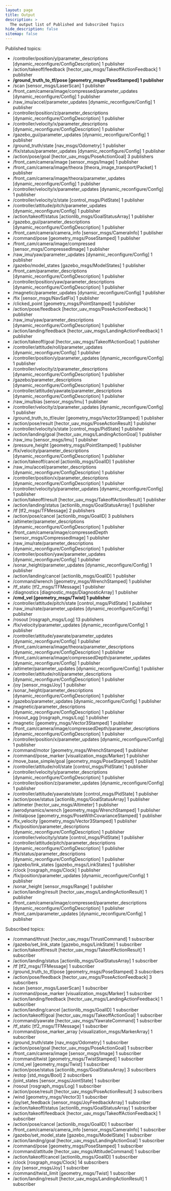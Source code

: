 ```yaml
---
layout: page
title: Output
description: >
  The output list of Published and Subscribed Topics
hide_description: false
sitemap: false
---
```


Published topics:
 * /controller/position/y/parameter_descriptions [dynamic_reconfigure/ConfigDescription] 1 publisher
 * /action/takeoff/feedback [hector_uav_msgs/TakeoffActionFeedback] 1 publisher
 * **/ground_truth_to_tf/pose [geometry_msgs/PoseStamped] 1 publisher**
 * /scan [sensor_msgs/LaserScan] 1 publisher
 * /front_cam/camera/image/compressed/parameter_updates [dynamic_reconfigure/Config] 1 publisher
 * /raw_imu/accel/parameter_updates [dynamic_reconfigure/Config] 1 publisher
 * /controller/position/z/parameter_descriptions [dynamic_reconfigure/ConfigDescription] 1 publisher
 * /controller/velocity/x/parameter_descriptions [dynamic_reconfigure/ConfigDescription] 1 publisher
 * /gazebo_gui/parameter_updates [dynamic_reconfigure/Config] 1 publisher
 * /ground_truth/state [nav_msgs/Odometry] 1 publisher
 * /fix/status/parameter_updates [dynamic_reconfigure/Config] 1 publisher
 * /action/pose/goal [hector_uav_msgs/PoseActionGoal] 3 publishers
 * /front_cam/camera/image [sensor_msgs/Image] 1 publisher
 * /front_cam/camera/image/theora [theora_image_transport/Packet] 1 publisher
 * /front_cam/camera/image/theora/parameter_updates [dynamic_reconfigure/Config] 1 publisher
 * /controller/velocity/x/parameter_updates [dynamic_reconfigure/Config] 1 publisher
 * /controller/velocity/z/state [control_msgs/PidState] 1 publisher
 * /controller/attitude/pitch/parameter_updates [dynamic_reconfigure/Config] 1 publisher
 * /action/takeoff/status [actionlib_msgs/GoalStatusArray] 1 publisher
 * /gazebo_gui/parameter_descriptions [dynamic_reconfigure/ConfigDescription] 1 publisher
 * /front_cam/camera/camera_info [sensor_msgs/CameraInfo] 1 publisher
 * /command/pose [geometry_msgs/PoseStamped] 1 publisher
 * /front_cam/camera/image/compressed [sensor_msgs/CompressedImage] 1 publisher
 * /raw_imu/yaw/parameter_updates [dynamic_reconfigure/Config] 1 publisher
 * /gazebo/model_states [gazebo_msgs/ModelStates] 1 publisher
 * /front_cam/parameter_descriptions [dynamic_reconfigure/ConfigDescription] 1 publisher
 * /controller/position/yaw/parameter_descriptions [dynamic_reconfigure/ConfigDescription] 1 publisher
 * /magnetic/parameter_updates [dynamic_reconfigure/Config] 1 publisher
 * /fix [sensor_msgs/NavSatFix] 1 publisher
 * /clicked_point [geometry_msgs/PointStamped] 1 publisher
 * /action/pose/feedback [hector_uav_msgs/PoseActionFeedback] 1 publisher
 * /raw_imu/yaw/parameter_descriptions [dynamic_reconfigure/ConfigDescription] 1 publisher
 * /action/landing/feedback [hector_uav_msgs/LandingActionFeedback] 1 publisher
 * /action/takeoff/goal [hector_uav_msgs/TakeoffActionGoal] 1 publisher
 * /controller/attitude/roll/parameter_updates [dynamic_reconfigure/Config] 1 publisher
 * /controller/position/y/parameter_updates [dynamic_reconfigure/Config] 1 publisher
 * /controller/velocity/z/parameter_descriptions [dynamic_reconfigure/ConfigDescription] 1 publisher
 * /gazebo/parameter_descriptions [dynamic_reconfigure/ConfigDescription] 1 publisher
 * /controller/attitude/yawrate/parameter_descriptions [dynamic_reconfigure/ConfigDescription] 1 publisher
 * /raw_imu/bias [sensor_msgs/Imu] 1 publisher
 * /controller/velocity/z/parameter_updates [dynamic_reconfigure/Config] 1 publisher
 * /ground_truth_to_tf/euler [geometry_msgs/Vector3Stamped] 1 publisher
 * /action/pose/result [hector_uav_msgs/PoseActionResult] 1 publisher
 * /controller/velocity/x/state [control_msgs/PidState] 1 publisher
 * /action/landing/goal [hector_uav_msgs/LandingActionGoal] 1 publisher
 * /raw_imu [sensor_msgs/Imu] 1 publisher
 * /pressure_height [geometry_msgs/PointStamped] 1 publisher
 * /fix/velocity/parameter_descriptions [dynamic_reconfigure/ConfigDescription] 1 publisher
 * /action/takeoff/cancel [actionlib_msgs/GoalID] 1 publisher
 * /raw_imu/accel/parameter_descriptions [dynamic_reconfigure/ConfigDescription] 1 publisher
 * /controller/position/x/parameter_descriptions [dynamic_reconfigure/ConfigDescription] 1 publisher
 * /controller/velocity/y/parameter_updates [dynamic_reconfigure/Config] 1 publisher
 * /action/takeoff/result [hector_uav_msgs/TakeoffActionResult] 1 publisher
 * /action/landing/status [actionlib_msgs/GoalStatusArray] 1 publisher
 * /tf [tf2_msgs/TFMessage] 2 publishers
 * /action/pose/cancel [actionlib_msgs/GoalID] 3 publishers
 * /altimeter/parameter_descriptions [dynamic_reconfigure/ConfigDescription] 1 publisher
 * /front_cam/camera/image/compressedDepth [sensor_msgs/CompressedImage] 1 publisher
 * /raw_imu/rate/parameter_descriptions [dynamic_reconfigure/ConfigDescription] 1 publisher
 * /controller/position/yaw/parameter_updates [dynamic_reconfigure/Config] 1 publisher
 * /sonar_height/parameter_updates [dynamic_reconfigure/Config] 1 publisher
 * /action/landing/cancel [actionlib_msgs/GoalID] 1 publisher
 * /command/wrench [geometry_msgs/WrenchStamped] 1 publisher
 * /tf_static [tf2_msgs/TFMessage] 1 publisher
 * /diagnostics [diagnostic_msgs/DiagnosticArray] 1 publisher
 * **/cmd_vel [geometry_msgs/Twist] 1 publisher**
 * /controller/attitude/pitch/state [control_msgs/PidState] 1 publisher
 * /raw_imu/rate/parameter_updates [dynamic_reconfigure/Config] 1 publisher
 * /rosout [rosgraph_msgs/Log] 13 publishers
 * /fix/velocity/parameter_updates [dynamic_reconfigure/Config] 1 publisher
 * /controller/attitude/yawrate/parameter_updates [dynamic_reconfigure/Config] 1 publisher
 * /front_cam/camera/image/theora/parameter_descriptions [dynamic_reconfigure/ConfigDescription] 1 publisher
 * /front_cam/camera/image/compressedDepth/parameter_updates [dynamic_reconfigure/Config] 1 publisher
 * /altimeter/parameter_updates [dynamic_reconfigure/Config] 1 publisher
 * /controller/attitude/roll/parameter_descriptions [dynamic_reconfigure/ConfigDescription] 1 publisher
 * /joy [sensor_msgs/Joy] 1 publisher
 * /sonar_height/parameter_descriptions [dynamic_reconfigure/ConfigDescription] 1 publisher
 * /gazebo/parameter_updates [dynamic_reconfigure/Config] 1 publisher
 * /magnetic/parameter_descriptions [dynamic_reconfigure/ConfigDescription] 1 publisher
 * /rosout_agg [rosgraph_msgs/Log] 1 publisher
 * /magnetic [geometry_msgs/Vector3Stamped] 1 publisher
 * /front_cam/camera/image/compressedDepth/parameter_descriptions [dynamic_reconfigure/ConfigDescription] 1 publisher
 * /controller/position/x/parameter_updates [dynamic_reconfigure/Config] 1 publisher
 * /command/motor [geometry_msgs/WrenchStamped] 1 publisher
 * /command/pose_marker [visualization_msgs/Marker] 1 publisher
 * /move_base_simple/goal [geometry_msgs/PoseStamped] 1 publisher
 * /controller/attitude/roll/state [control_msgs/PidState] 1 publisher
 * /controller/velocity/y/parameter_descriptions [dynamic_reconfigure/ConfigDescription] 1 publisher
 * /controller/position/z/parameter_updates [dynamic_reconfigure/Config] 1 publisher
 * /controller/attitude/yawrate/state [control_msgs/PidState] 1 publisher
 * /action/pose/status [actionlib_msgs/GoalStatusArray] 1 publisher
 * /altimeter [hector_uav_msgs/Altimeter] 1 publisher
 * /aerodynamics/wrench [geometry_msgs/WrenchStamped] 1 publisher
 * /initialpose [geometry_msgs/PoseWithCovarianceStamped] 1 publisher
 * /fix_velocity [geometry_msgs/Vector3Stamped] 1 publisher
 * /fix/position/parameter_descriptions [dynamic_reconfigure/ConfigDescription] 1 publisher
 * /controller/velocity/y/state [control_msgs/PidState] 1 publisher
 * /controller/attitude/pitch/parameter_descriptions [dynamic_reconfigure/ConfigDescription] 1 publisher
 * /fix/status/parameter_descriptions [dynamic_reconfigure/ConfigDescription] 1 publisher
 * /gazebo/link_states [gazebo_msgs/LinkStates] 1 publisher
 * /clock [rosgraph_msgs/Clock] 1 publisher
 * /fix/position/parameter_updates [dynamic_reconfigure/Config] 1 publisher
 * /sonar_height [sensor_msgs/Range] 1 publisher
 * /action/landing/result [hector_uav_msgs/LandingActionResult] 1 publisher
 * /front_cam/camera/image/compressed/parameter_descriptions [dynamic_reconfigure/ConfigDescription] 1 publisher
 * /front_cam/parameter_updates [dynamic_reconfigure/Config] 1 publisher

Subscribed topics:
 * /command/thrust [hector_uav_msgs/ThrustCommand] 1 subscriber
 * /gazebo/set_link_state [gazebo_msgs/LinkState] 1 subscriber
 * /action/takeoff/result [hector_uav_msgs/TakeoffActionResult] 1 subscriber
 * /action/landing/status [actionlib_msgs/GoalStatusArray] 1 subscriber
 * /tf [tf2_msgs/TFMessage] 1 subscriber
 * /ground_truth_to_tf/pose [geometry_msgs/PoseStamped] 3 subscribers
 * /action/pose/feedback [hector_uav_msgs/PoseActionFeedback] 3 subscribers
 * /scan [sensor_msgs/LaserScan] 1 subscriber
 * /command/pose_marker [visualization_msgs/Marker] 1 subscriber
 * /action/landing/feedback [hector_uav_msgs/LandingActionFeedback] 1 subscriber
 * /action/landing/cancel [actionlib_msgs/GoalID] 1 subscriber
 * /action/takeoff/goal [hector_uav_msgs/TakeoffActionGoal] 1 subscriber
 * /command/yawrate [hector_uav_msgs/YawrateCommand] 1 subscriber
 * /tf_static [tf2_msgs/TFMessage] 1 subscriber
 * /command/pose_marker_array [visualization_msgs/MarkerArray] 1 subscriber
 * /ground_truth/state [nav_msgs/Odometry] 1 subscriber
 * /action/pose/goal [hector_uav_msgs/PoseActionGoal] 1 subscriber
 * /front_cam/camera/image [sensor_msgs/Image] 1 subscriber
 * /command/twist [geometry_msgs/TwistStamped] 1 subscriber
 * /cmd_vel [geometry_msgs/Twist] 1 subscriber
 * /action/pose/status [actionlib_msgs/GoalStatusArray] 3 subscribers
 * /estop [std_msgs/Bool] 2 subscribers
 * /joint_states [sensor_msgs/JointState] 1 subscriber
 * /rosout [rosgraph_msgs/Log] 1 subscriber
 * /action/pose/result [hector_uav_msgs/PoseActionResult] 3 subscribers
 * /wind [geometry_msgs/Vector3] 1 subscriber
 * /joy/set_feedback [sensor_msgs/JoyFeedbackArray] 1 subscriber
 * /action/takeoff/status [actionlib_msgs/GoalStatusArray] 1 subscriber
 * /action/takeoff/feedback [hector_uav_msgs/TakeoffActionFeedback] 1 subscriber
 * /action/pose/cancel [actionlib_msgs/GoalID] 1 subscriber
 * /front_cam/camera/camera_info [sensor_msgs/CameraInfo] 1 subscriber
 * /gazebo/set_model_state [gazebo_msgs/ModelState] 1 subscriber
 * /action/landing/goal [hector_uav_msgs/LandingActionGoal] 1 subscriber
 * /command/pose [geometry_msgs/PoseStamped] 1 subscriber
 * /command/attitude [hector_uav_msgs/AttitudeCommand] 1 subscriber
 * /action/takeoff/cancel [actionlib_msgs/GoalID] 1 subscriber
 * /clock [rosgraph_msgs/Clock] 14 subscribers
 * /joy [sensor_msgs/Joy] 1 subscriber
 * /command/twist_limit [geometry_msgs/Twist] 1 subscriber
 * /action/landing/result [hector_uav_msgs/LandingActionResult] 1 subscriber
